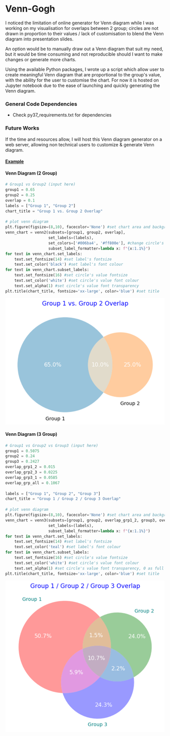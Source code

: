 # Venn-Gogh
I noticed the limitation of online generator for Venn diagram while I was working on my visualisation for overlaps between 2 group; circles are not drawn in proportion to their values / lack of customisation to blend the Venn diagram into presentation slides.  

An option would be to manually draw out a Venn diagram that suit my need, but it would be time consuming and not reproducible should I want to make changes or generate more charts.

Using the available Python packages, I wrote up a script which allow user to create meaningful Venn diagram that are proportional to the group's value, with the ability for the user to customise the chart. For now it is hosted on Jupyter notebook due to the ease of launching and quickly generating the Venn diagram.

### General Code Dependencies

- Check py37_requirements.txt for dependencies

### Future Works

If the time and resources allow, I will host this Venn diagram generator on a web server, allowing non technical users to customize & generate Venn diagram.

#### <u>Example</u>

#### **Venn Diagram (2 Group)**


```python
# Group1 vs Group2 (input here)
group1 = 0.65
group2 = 0.25
overlap = 0.1
labels = ["Group 1", "Group 2"]
chart_title = "Group 1 vs. Group 2 Overlap"

# plot venn diagram
plt.figure(figsize=(8,10), facecolor='None') #set chart area and background colour
venn_chart = venn2(subsets=[group1, group2, overlap],  
                   set_labels=(labels),  
                   set_colors=['#006ba4', '#ff800e'], #change circle's colour
                   subset_label_formatter=lambda x: f"{x:1.1%}") 
for text in venn_chart.set_labels:
    text.set_fontsize(14) #set label's fontsize 
    text.set_color('black') #set label's font colour
for text in venn_chart.subset_labels:
    text.set_fontsize(16) #set circle's value fontsize 
    text.set_color('white') #set circle's value font colour
    text.set_alpha(1) #set circle's value font transparency
plt.title(chart_title, fontsize='xx-large', color='blue') #set title

```

<img src="./Example/output_3_0.png" alt="png" style="zoom:130%;" />

#### **Venn Diagram (3 Group)**


```python
# Group1 vs Group2 vs Group3 (input here)
group1 = 0.5075
group2 = 0.24
group3 = 0.2427
overlap_grp1_2 = 0.015
overlap_grp2_3 = 0.0225
overlap_grp3_1 = 0.0585
overlap_grp_all = 0.1067

labels = ["Group 1", "Group 2", "Group 3"]
chart_title = "Group 1 / Group 2 / Group 3 Overlap"

# plot venn diagram
plt.figure(figsize=(8,10), facecolor='None') #set chart area and background colour
venn_chart = venn3(subsets=[group1, group2, overlap_grp1_2, group3, overlap_grp3_1, overlap_grp2_3, overlap_grp_all],  
                   set_labels=(labels),  
                   subset_label_formatter=lambda x: f"{x:1.1%}") 
for text in venn_chart.set_labels:
    text.set_fontsize(14) #set label's fontsize 
    text.set_color('teal') #set label's font colour
for text in venn_chart.subset_labels:
    text.set_fontsize(16) #set circle's value fontsize
    text.set_color('white') #set circle's value font colour
    text.set_alpha(1) #set circle's value font transparency, 0 as full transparent
plt.title(chart_title, fontsize='xx-large', color='blue') #set title

```

<img src="./Example/output_5_0.png" alt="png" style="zoom:130%;" />

### 

